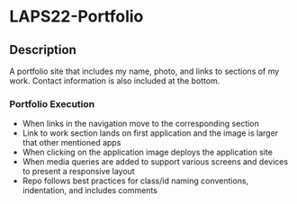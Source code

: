 # LAPS22-Portfolio
## Description
A portfolio site that includes my name, photo, and links to sections of my work. Contact information is also included at the bottom.

### Portfolio Execution
* When links in the navigation move to the corresponding section
* Link to work section lands on first application and the image is larger that other mentioned apps
* When clicking on the application image deploys the application site
* When media queries are added to support various screens and devices to present a responsive layout
* Repo follows best practices for class/id naming conventions, indentation, and includes comments

